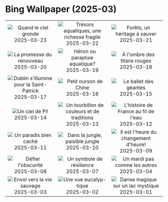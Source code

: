 # Bing Wallpaper (2025-03)

|  |  |  |
|:---:|:---:|:---:|
| ![](https://www.bing.com/th?id=OHR.NebraskaStorm_FR-CA7356220380_400x240.jpg "Quand le ciel gronde") 2025-03-23 | ![](https://www.bing.com/th?id=OHR.CenoteLilies_FR-CA7140965973_400x240.jpg "Trésors aquatiques, une richesse fragile") 2025-03-22 | ![](https://www.bing.com/th?id=OHR.DanumValley_FR-CA6929731535_400x240.jpg "Forêts, un héritage à sauver") 2025-03-21 |
| ![](https://www.bing.com/th?id=OHR.SpringDaffodils_FR-CA8935812256_400x240.jpg "La promesse du renouveau") 2025-03-20 | ![](https://www.bing.com/th?id=OHR.BlackHeron_FR-CA8776036113_400x240.jpg "Héron ou parapluie aquatique?") 2025-03-19 | ![](https://www.bing.com/th?id=OHR.SedonaSpring_FR-CA8595129301_400x240.jpg "À l'ombre des titans rouges") 2025-03-18 |
| ![](https://www.bing.com/th?id=OHR.BeckettBridge_FR-CA8387649691_400x240.jpg "Dublin s'illumine pour la Saint-Patrick") 2025-03-17 | ![](https://www.bing.com/th?id=OHR.PandaSnow_FR-CA8015152922_400x240.jpg "Petit ourson de Chine") 2025-03-16 | ![](https://www.bing.com/th?id=OHR.WhaleFestival_FR-CA7842917144_400x240.jpg "Le ballet des géantes") 2025-03-15 |
| ![](https://www.bing.com/th?id=OHR.BasqueDolmen_FR-CA7491741480_400x240.jpg "Un ciel de Pi!") 2025-03-14 | ![](https://www.bing.com/th?id=OHR.HoliColors_FR-CA7352724547_400x240.jpg "Un tourbillon de couleurs et de traditions") 2025-03-13 | ![](https://www.bing.com/th?id=OHR.ChateauLoire_FR-CA6922461258_400x240.jpg "L'histoire de France au fil de l'eau") 2025-03-12 |
| ![](https://www.bing.com/th?id=OHR.NusaPenida_FR-CA6070971285_400x240.jpg "Un paradis bien caché") 2025-03-11 | ![](https://www.bing.com/th?id=OHR.NappingLion_FR-CA0315235699_400x240.jpg "Dans la jungle, paisible jungle") 2025-03-10 | ![](https://www.bing.com/th?id=OHR.ItalyClock_FR-CA0091042756_400x240.jpg "Il est l'heure du changement d'heure!") 2025-03-09 |
| ![](https://www.bing.com/th?id=OHR.FearlessWomen_FR-CA3083178240_400x240.jpg "Défier l'obscurité") 2025-03-08 | ![](https://www.bing.com/th?id=OHR.PlumBlossom_FR-CA9701270466_400x240.jpg "Un symbole de résilience") 2025-03-07 | ![](https://www.bing.com/th?id=OHR.MardiGrasJackson_FR-CA5198718448_400x240.jpg "Un mardi pas comme les autres") 2025-03-04 |
| ![](https://www.bing.com/th?id=OHR.HornbillPair_FR-CA4028763796_400x240.jpg "Envol vers la vie sauvage") 2025-03-03 | ![](https://www.bing.com/th?id=OHR.EucalyptusForest_FR-CA2872086680_400x240.jpg "Une vue eucalyp-tique") 2025-03-02 | ![](https://www.bing.com/th?id=OHR.MaligneLakeJasper_FR-CA2655670114_400x240.jpg "Danse magique sur un lac mystique") 2025-03-01 |
